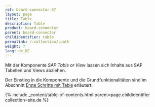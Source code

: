```yaml
---
ref: board-connector-07
layout: page
title: Table
description: Table
product: board-connector
parent: board-connector
childidentifier: table
permalink: /:collection/:path
weight: 7
lang: de_DE
---
```


Mit der Komponente *SAP Table or View* lassen sich Inhalte aus SAP Tabellen und Views abziehen. 

Der Einstieg in die Komponente und die Grundfunktionalitäten sind im Abschnitt [Erste Schritte mit Table](./erste-schritte-mit-bc) erläutert.    

{% include _content/table-of-contents.html parent=page.childidentifier collection=site.de %}